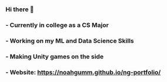 ### Hi there 👋
### - Currently in college as a CS Major
### - Working on my ML and Data Science Skills
### - Making Unity games on the side
### - Website: https://noahgumm.github.io/ng-portfolio/
